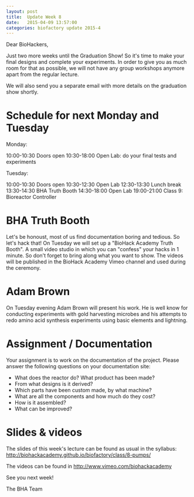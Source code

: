 ```yaml
---
layout: post
title:  Update Week 8
date:   2015-04-09 13:57:00
categories: biofactory update 2015-4
---
```


Dear BioHackers,

Just two more weeks until the Graduation Show! So it's time to make your final designs and complete your experiments. In order to give you as much room for that as possible, we will not have any group workshops anymore apart from the regular lecture. 

We will also send you a separate email with more details on the graduation show shortly.

# Schedule for next Monday and Tuesday

Monday:

10:00-10:30 Doors open
10:30-18:00 Open Lab: do your final tests and experiments

Tuesday:

10:00-10:30 Doors open
10:30-12:30 Open Lab
12:30-13:30 Lunch break
13:30-14:30 BHA Truth Booth
14:30-18:00 Open Lab
19:00-21:00 Class 9: Bioreactor Controller

# BHA Truth Booth

Let's be honoust, most of us find documentation boring and tedious. So let's hack that! 
On Tuesday we will set up a "BioHack Academy Truth Booth". A small video studio in which you can "confess" your hacks in 1 minute. So don't forget to bring along what you want to show. The videos will be published in the BioHack Academy Vimeo channel and used during the ceremony.

# Adam Brown

On Tuesday evening Adam Brown will present his work. He is well know for conducting experiments with gold harvesting microbes and his attempts to redo amino acid synthesis experiments using basic elements and lightning. 

# Assignment / Documentation

Your assignment is to work on the documentation of the project. Please answer the following questions on your documentation site:

* What does the reactor do? What product has been made?
* From what designs is it derived?
* Which parts have been custom made, by what machine?
* What are all the components and how much do they cost?
* How is it assembled?
* What can be improved?

# Slides & videos 
The slides of this week's lecture can be found as usual in the syllabus:
http://biohackacademy.github.io/biofactory/class/8-pumps/

The videos can be found in http://www.vimeo.com/biohackacademy

See you next week!

The BHA Team
